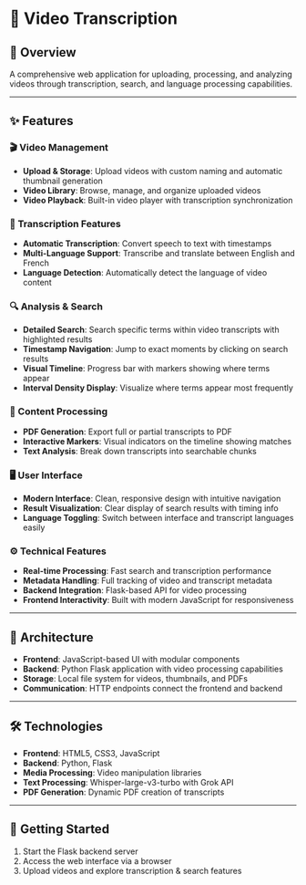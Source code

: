 # 🎥 Video Transcription

## 📌 Overview
A comprehensive web application for uploading, processing, and analyzing videos through transcription, search, and language processing capabilities.

---

## ✨ Features

### 🎬 Video Management
- **Upload & Storage**: Upload videos with custom naming and automatic thumbnail generation  
- **Video Library**: Browse, manage, and organize uploaded videos  
- **Video Playback**: Built-in video player with transcription synchronization  

### 📝 Transcription Features
- **Automatic Transcription**: Convert speech to text with timestamps  
- **Multi-Language Support**: Transcribe and translate between English and French  
- **Language Detection**: Automatically detect the language of video content  

### 🔍 Analysis & Search
- **Detailed Search**: Search specific terms within video transcripts with highlighted results  
- **Timestamp Navigation**: Jump to exact moments by clicking on search results  
- **Visual Timeline**: Progress bar with markers showing where terms appear  
- **Interval Density Display**: Visualize where terms appear most frequently  

### 🧠 Content Processing
- **PDF Generation**: Export full or partial transcripts to PDF  
- **Interactive Markers**: Visual indicators on the timeline showing matches  
- **Text Analysis**: Break down transcripts into searchable chunks  

### 🖥️ User Interface
- **Modern Interface**: Clean, responsive design with intuitive navigation  
- **Result Visualization**: Clear display of search results with timing info  
- **Language Toggling**: Switch between interface and transcript languages easily  

### ⚙️ Technical Features
- **Real-time Processing**: Fast search and transcription performance  
- **Metadata Handling**: Full tracking of video and transcript metadata  
- **Backend Integration**: Flask-based API for video processing  
- **Frontend Interactivity**: Built with modern JavaScript for responsiveness  

---

## 🧱 Architecture

- **Frontend**: JavaScript-based UI with modular components  
- **Backend**: Python Flask application with video processing capabilities  
- **Storage**: Local file system for videos, thumbnails, and PDFs  
- **Communication**: HTTP endpoints connect the frontend and backend  

---

## 🛠️ Technologies

- **Frontend**: HTML5, CSS3, JavaScript  
- **Backend**: Python, Flask  
- **Media Processing**: Video manipulation libraries  
- **Text Processing**: Whisper-large-v3-turbo with Grok API 
- **PDF Generation**: Dynamic PDF creation of transcripts  

---

## 🚀 Getting Started
 
1. Start the Flask backend server  
2. Access the web interface via a browser  
3. Upload videos and explore transcription & search features  
